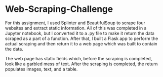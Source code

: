 # Web-Scraping-Challenge

For this assignment, I used Splinter and BeautifulSoup to scrape four websites and extract static information. All of this was completed in a Jupyter notebook, but I converted it to a .py file to make it return the data scraped as a part of a function. After that, I built a Flask app to perform the actual scraping and then return it to a web page which was built to contain the data.

The web page has static fields which, before the scraping is completed, look like a garbled mess of text. After the scraping is completed, the return populates images, text, and a table.